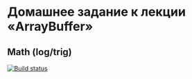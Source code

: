 # Домашнее задание к лекции «ArrayBuffer»
## Math (log/trig)
[![Build status](https://ci.appveyor.com/api/projects/status/0v440pyje8mc1lbp?svg=true)](https://ci.appveyor.com/project/irinarinch/math)

